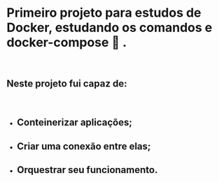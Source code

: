 # Primeiro projeto para estudos de Docker, estudando os comandos e docker-compose :whale2: .

</br>

## Neste projeto fui capaz de: 

</br>

* ## Conteinerizar aplicações;
* ## Criar uma conexão entre elas;
* ## Orquestrar seu funcionamento.

